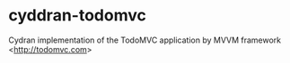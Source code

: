 # cyddran-todomvc
Cydran implementation of the TodoMVC application by MVVM framework &lt;http://todomvc.com&gt;